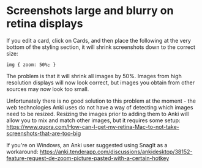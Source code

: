 # Screenshots large and blurry on retina displays

If you edit a card, click on Cards, and then place the following at the very bottom of the styling section, it will shrink screenshots down to the correct size:

```
img { zoom: 50%; }
```

The problem is that it will shrink all images by 50%. Images from high resolution displays will now look correct, but images you obtain from other sources may now look too small.

Unfortunately there is no good solution to this problem at the moment - the web technologies Anki uses do not have a way of detecting which images need to be resized. Resizing the images prior to adding them to Anki will allow you to mix and match other images, but it requires some setup: <https://www.quora.com/How-can-I-get-my-retina-Mac-to-not-take-screenshots-that-are-too-big>

If you're on Windows, an Anki user suggested using SnagIt as a workaround: <https://anki.tenderapp.com/discussions/ankidesktop/38152-feature-request-de-zoom-picture-pasted-with-a-certain-hotkey>